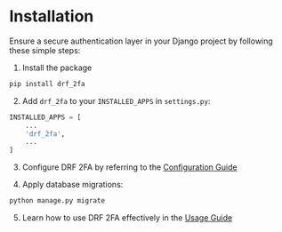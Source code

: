 # Installation

Ensure a secure authentication layer in your Django project by following these simple steps:

1. Install the package
```sh
pip install drf_2fa
```

2. Add `drf_2fa` to your `INSTALLED_APPS` in `settings.py`:
```python
INSTALLED_APPS = [
    ...
    'drf_2fa',
    ...
]
```

3. Configure DRF 2FA by referring to the [Configuration Guide](./configuration.md)

4. Apply database migrations:
```sh
python manage.py migrate
```

5. Learn how to use DRF 2FA effectively in the [Usage Guide](./usage.md)